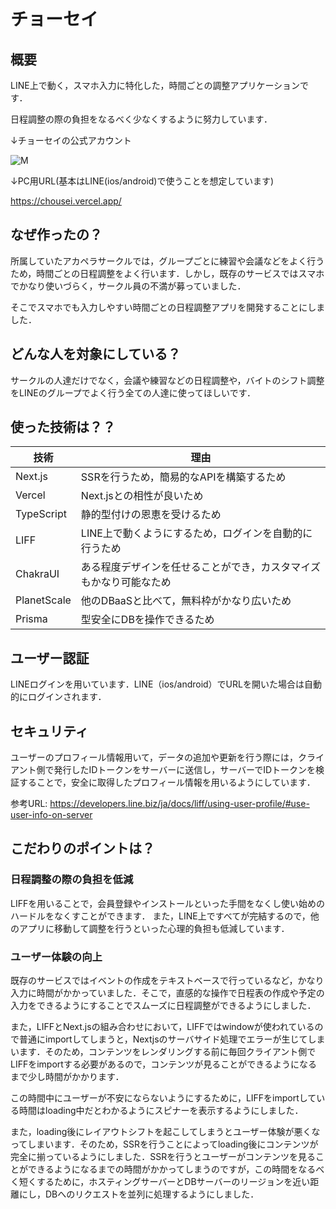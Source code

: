 # チョーセイ
## 概要

LINE上で動く，スマホ入力に特化した，時間ごとの調整アプリケーションです．

日程調整の際の負担をなるべく少なくするように努力しています．

↓チョーセイの公式アカウント

![M](https://user-images.githubusercontent.com/72689870/144077950-46a1bc9e-fb2d-4ac0-9371-4a8f409542fd.png)

↓PC用URL(基本はLINE(ios/android)で使うことを想定しています)

https://chousei.vercel.app/






## なぜ作ったの？
所属していたアカペラサークルでは，グループごとに練習や会議などをよく行うため，時間ごとの日程調整をよく行います．しかし，既存のサービスではスマホでかなり使いづらく，サークル員の不満が募っていました．  

そこでスマホでも入力しやすい時間ごとの日程調整アプリを開発することにしました．

## どんな人を対象にしている？
サークルの人達だけでなく，会議や練習などの日程調整や，バイトのシフト調整をLINEのグループでよく行う全ての人達に使ってほしいです．

## 使った技術は？？
|  技術  |  理由  |
| ---- | ---- |
|  Next.js  |  SSRを行うため，簡易的なAPIを構築するため  |
|Vercel| Next.jsとの相性が良いため|
|  TypeScript  |  静的型付けの恩恵を受けるため  |
|LIFF|LINE上で動くようにするため，ログインを自動的に行うため|
|ChakraUI|ある程度デザインを任せることができ，カスタマイズもかなり可能なため|
|PlanetScale|他のDBaaSと比べて，無料枠がかなり広いため|
|Prisma|型安全にDBを操作できるため|

## ユーザー認証
LINEログインを用いています．LINE（ios/android）でURLを開いた場合は自動的にログインされます．

## セキュリティ
ユーザーのプロフィール情報用いて，データの追加や更新を行う際には，クライアント側で発行したIDトークンをサーバーに送信し，サーバーでIDトークンを検証することで，安全に取得したプロフィール情報を用いるようにしています．

参考URL: https://developers.line.biz/ja/docs/liff/using-user-profile/#use-user-info-on-server

## こだわりのポイントは？
### 日程調整の際の負担を低減
LIFFを用いることで，会員登録やインストールといった手間をなくし使い始めのハードルをなくすことができます．
また，LINE上ですべてが完結するので，他のアプリに移動して調整を行うといった心理的負担も低減しています．

### ユーザー体験の向上
既存のサービスではイベントの作成をテキストベースで行っているなど，かなり入力に時間がかかっていました．そこで，直感的な操作で日程表の作成や予定の入力をできるようにすることでスムーズに日程調整ができるようにしました．

また，LIFFとNext.jsの組み合わせにおいて，LIFFではwindowが使われているので普通にimportしてしまうと，Nextjsのサーバサイド処理でエラーが生じてしまいます．そのため，コンテンツをレンダリングする前に毎回クライアント側でLIFFをimportする必要があるので，コンテンツが見ることができるようになるまで少し時間がかかります．

この時間中にユーザーが不安にならないようにするために，LIFFをimportしている時間はloading中だとわかるようにスピナーを表示するようにしました．

また，loading後にレイアウトシフトを起こしてしまうとユーザー体験が悪くなってしまいます．そのため，SSRを行うことによってloading後にコンテンツが完全に揃っているようにしました．SSRを行うとユーザーがコンテンツを見ることができるようになるまでの時間がかかってしまうのですが，この時間をなるべく短くするために，ホスティングサーバーとDBサーバーのリージョンを近い距離にし，DBへのリクエストを並列に処理するようにしました．

